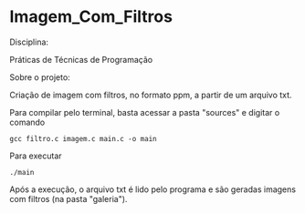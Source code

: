 # Imagem_Com_Filtros

Disciplina:

Práticas de Técnicas de Programação

Sobre o projeto:

Criação de imagem com filtros, no formato ppm, a partir de um arquivo txt. 

      
Para compilar pelo terminal, basta acessar a pasta "sources" e digitar o comando
    
    gcc filtro.c imagem.c main.c -o main
    
Para executar
    
    ./main
    

Após a execução, o arquivo txt é lido pelo programa e são geradas imagens com filtros (na pasta "galeria").
